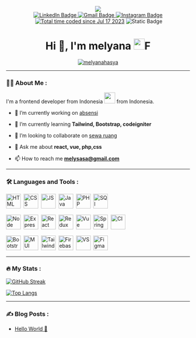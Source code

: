 <div id="header" align="center">
  <img src="https://raw.githubusercontent.com/TheDudeThatCode/TheDudeThatCode/master/Assets/Developer.gif"/>
     <div id="badges">
  <a href="https://www.linkedin.com/in/azizikhoiri/">
    <img src="https://img.shields.io/badge/LinkedIn-blue?style=for-the-badge&logo=linkedin&logoColor=white" alt="LinkedIn Badge"/>
  </a>
  <a href="mailto:ibnuljefry99@gmail.com">
    <img src="https://img.shields.io/badge/Gmail-red?style=for-the-badge&logo=gmail&logoColor=white" alt="Gmail Badge"/>
  </a>
  <a href="https://www.instagram.com/ibnuljefry99/">
    <img src="https://img.shields.io/badge/Instagram-white?style=for-the-badge&logo=instagram" alt="Instagram Badge"/>
  </a>
</div>
     <img src="https://komarev.com/ghpvc/?username=AziziKhoiri99&style=flat-square&color=blue" alt=""/>
  <a href="https://wakatime.com/@3e92424a-54fc-4d9c-899c-3e7c3e0c046a"><img src="https://wakatime.com/badge/user/3e92424a-54fc-4d9c-899c-3e7c3e0c046a.svg" alt="Total time coded since Jul 17 2023" /></a>
  <img alt="Static Badge" src="https://img.shields.io/badge/status-chillin-gray?labelColor=red">
     <h1>
Hi 👋, I'm melyana
  <img src="https://media.giphy.com/media/hvRJCLFzcasrR4ia7z/giphy.gif" width="30px"/>F
</h1>
  <p align="center"><a href="https://github.com/ryo-ma/github-profile-trophy"><img src="https://github-profile-trophy.vercel.app/?username=melyanahasya&row=1&no-frame=true&margin-w=15&theme=discord" alt="melyanahasya" /></a></p>
</div>

---

### :man_technologist: About Me :

I'm a frontend developer from Indonesia <img src="https://media.giphy.com/media/WUlplcMpOCEmTGBtBW/giphy.gif" width="30"> from Indonesia.

- 🔭 I’m currently working on [absensi](https://github.com/melyanahasya/absensi_php.git)

- 🌱 I’m currently learning **Tailwind, Bootstrap, codeigniter**

- 👯 I’m looking to collaborate on [sewa ruang](https://github.com/melyanahasya/absensi_php.git)

- 💬 Ask me about **react, vue, php,css**

- 📫 How to reach me **melysasa@gmail.com**

---

### :hammer_and_wrench: Languages and Tools :

<div>
  <img src="https://cdn.jsdelivr.net/gh/devicons/devicon/icons/html5/html5-original.svg" title="HTML" alt="HTML" width="40" height="40"/>&nbsp;
  <img src="https://cdn.jsdelivr.net/gh/devicons/devicon/icons/css3/css3-original.svg" title="CSS" alt="CSS" width="40" height="40"/>&nbsp;
  <img src="https://cdn.jsdelivr.net/gh/devicons/devicon/icons/javascript/javascript-original.svg" title="JS" alt="JS" width="40" height="40"/>&nbsp;
  <img src="https://cdn.jsdelivr.net/gh/devicons/devicon/icons/java/java-original.svg" title="Java" alt="Java" width="40" height="40"/>&nbsp;
  <img src="https://cdn.jsdelivr.net/gh/devicons/devicon/icons/php/php-original.svg" title="PHP" alt="PHP" width="40" height="40"/>&nbsp;
  <img src="https://cdn.jsdelivr.net/gh/devicons/devicon/icons/mysql/mysql-original.svg" title="SQL" alt="SQl" width="40" height="40"/>&nbsp;

<img src="https://cdn.jsdelivr.net/gh/devicons/devicon/icons/nodejs/nodejs-original.svg" title="Node" alt="Node" width="40" height="40"/>&nbsp;
<img src="https://cdn.jsdelivr.net/gh/devicons/devicon/icons/express/express-original.svg" title="Express" alt="Express" width="40" height="40"/>&nbsp;
<img src="https://cdn.jsdelivr.net/gh/devicons/devicon/icons/react/react-original.svg" title="React" alt="React" width="40" height="40"/>&nbsp;
<img src="https://cdn.jsdelivr.net/gh/devicons/devicon/icons/redux/redux-original.svg" title="Redux" alt="Redux" width="40" height="40"/>&nbsp;
<img src="https://cdn.jsdelivr.net/gh/devicons/devicon/icons/vuejs/vuejs-original.svg" title="Vue" alt="Vue" width="40" height="40"/>&nbsp;
<img src="https://cdn.jsdelivr.net/gh/devicons/devicon/icons/spring/spring-original.svg" title="Spring" alt="Spring" width="40" height="40"/>&nbsp;
<img src="https://cdn.jsdelivr.net/gh/devicons/devicon/icons/codeigniter/codeigniter-plain.svg" title="CI" alt="CI" width="40" height="40"/>&nbsp;

<img src="https://cdn.jsdelivr.net/gh/devicons/devicon/icons/bootstrap/bootstrap-original.svg" title="Bootstrap" alt="Bootstrap" width="40" height="40"/>&nbsp;
<img src="https://cdn.jsdelivr.net/gh/devicons/devicon/icons/materialui/materialui-original.svg" title="MUI" alt="MUI" width="40" height="40"/>&nbsp;
<img src="https://cdn.jsdelivr.net/gh/devicons/devicon@latest/icons/tailwindcss/tailwindcss-original.svg" title="Tailwind" alt="Tailwind" width="40" height="40"/>&nbsp;
<img src="https://cdn.jsdelivr.net/gh/devicons/devicon/icons/firebase/firebase-plain.svg" title="Firebase" alt="Firebase" width="40" height="40"/>&nbsp;
<img src="https://cdn.jsdelivr.net/gh/devicons/devicon/icons/vscode/vscode-original.svg" title="VS" alt="VS" width="40" height="40"/>&nbsp;
<img src="https://cdn.jsdelivr.net/gh/devicons/devicon/icons/figma/figma-original.svg" title="Figma" alt="Figma" width="40" height="40"/>&nbsp;

</div>

---

### :fire: My Stats :

[![GitHub Streak](http://github-readme-streak-stats.herokuapp.com?user=AziziKhoiri99&theme=dark&background=000000)](https://git.io/streak-stats)

[![Top Langs](https://github-readme-stats.vercel.app/api/top-langs/?username=AziziKhoiri99&layout=compact&theme=vision-friendly-dark)](https://github.com/anuraghazra/github-readme-stats)

---

### :writing_hand: Blog Posts :

<!-- BLOG-POST-LIST:START -->

- [Hello World 👋](https://dev.to/azizikhoiri99/hello-world-4jgl)
<!-- BLOG-POST-LIST:END -->
